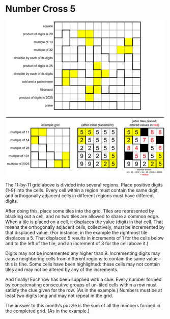 # Number Cross 5

![](number-cross-5-update.png)

The 11-by-11 grid above is divided into several regions. Place positive digits (1-9) into the cells. Every cell within a region must contain the same digit, and orthogonally adjacent cells in different regions must have different digits.

After doing this, place some tiles into the grid. Tiles are represented by blacking out a cell, and no two tiles are allowed to share a common edge. When a tile is placed on a cell, it displaces the value (digit) in that cell. That means the orthogonally adjacent cells, collectively, must be incremented by that displaced value. (For instance, in the example the rightmost tile displaces a 5. That displaced 5 results in increments of 1 for the cells below and to the left of the tile, and an increment of 3 for the cell above it.)

Digits may not be incremented any higher than 9. Incrementing digits may cause neighboring cells from different regions to contain the same value – this is fine. Some cells have been highlighted: these cells may not contain tiles and may not be altered by any of the increments.

And finally! Each row has been supplied with a clue. Every number formed by concatenating consecutive groups of un-tiled cells within a row must satisfy the clue given for the row. (As in the example.) Numbers must be at least two digits long and may not repeat in the grid.

The answer to this month’s puzzle is the sum of all the numbers formed in the completed grid. (As in the example.)

